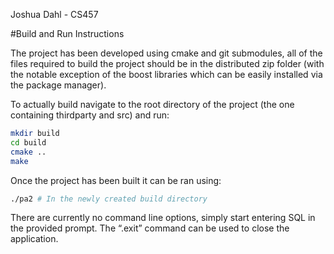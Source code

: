 Joshua Dahl - CS457

#Build and Run Instructions

The project has been developed using cmake and git submodules, all of the files required to build the project should be in the distributed zip folder (with the notable exception of the boost libraries which can be easily installed via the package manager).

To actually build navigate to the root directory of the project (the one containing thirdparty and src) and run:

```bash
mkdir build
cd build
cmake ..
make
```

Once the project has been built it can be ran using:

```bash
./pa2 # In the newly created build directory
```

There are currently no command line options, simply start entering SQL in the provided prompt. The “.exit” command can be used to close the application.
